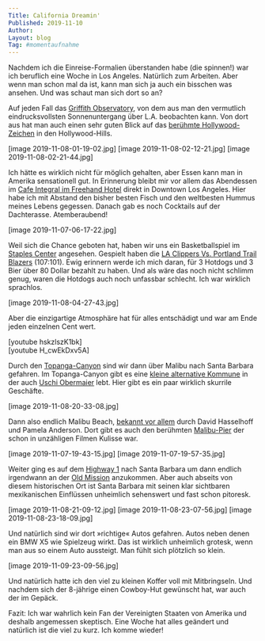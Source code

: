 ```yaml
---
Title: California Dreamin'
Published: 2019-11-10
Author: 
Layout: blog
Tag: #momentaufnahme
---
```

Nachdem ich die Einreise-Formalien überstanden habe (die spinnen!) war ich beruflich eine Woche in Los Angeles. Natürlich zum Arbeiten. Aber wenn man schon mal da ist, kann man sich ja auch ein bisschen was ansehen. Und was schaut man sich dort so an?

Auf jeden Fall das [Griffith Observatory](http://www.griffithobservatory.org/), von dem aus man den vermutlich eindrucksvollsten Sonnenuntergang über L.A. beobachten kann. Von dort aus hat man auch einen sehr guten Blick auf das [berühmte Hollywood-Zeichen](https://de.wikipedia.org/wiki/Hollywood_Sign) in den Hollywood-Hills.

[image 2019-11-08-01-19-02.jpg]
[image 2019-11-08-02-12-21.jpg]
[image 2019-11-08-02-21-44.jpg]

Ich hätte es wirklich nicht für möglich gehalten, aber Essen kann man in Amerika sensationell gut. In Erinnerung bleibt mir vor allem das Abendessen im [Cafe Integral im Freehand Hotel](https://freehandhotels.com/los-angeles/cafe-integral/) direkt in Downtown Los Angeles. Hier habe ich mit Abstand den bisher besten Fisch und den weltbesten Hummus meines Lebens gegessen. Danach gab es noch Cocktails auf der Dachterasse. Atemberaubend!

[image 2019-11-07-06-17-22.jpg]

Weil sich die Chance geboten hat, haben wir uns ein Basketballspiel im [Staples Center](https://www.staplescenter.com/) angesehen. Gespielt haben die [LA Clippers Vs. Portland Trail Blazers](https://www.google.com/search?hl=de&q=LA%20Clippers%20Portland%20Trail%20Blazers%202019%2011#sie=m;/g/11h53m_7n4;3;/m/05jvx;dt;fp;1;;) (107:101). Ewig erinnern werde ich mich daran, für 3 Hotdogs und 3 Bier über 80 Dollar bezahlt zu haben. Und als wäre das noch nicht schlimm genug, waren die Hotdogs auch noch unfassbar schlecht. Ich war wirklich sprachlos.

[image 2019-11-08-04-27-43.jpg]

Aber die einzigartige Atmosphäre hat für alles entschädigt und war am Ende jeden einzelnen Cent wert.

[youtube hskzlszK1bk]
<br/>
[youtube H_cwEkDxv5A]

Durch den [Topanga-Canyon](https://de.wikipedia.org/wiki/Topanga) sind wir dann über Malibu nach Santa Barbara gefahren. Im Topanga-Canyon gibt es eine [kleine alternative Kommune](https://www.lamag.com/hikingla/topanga-canyon/) in der auch [Uschi Obermaier](https://de.wikipedia.org/wiki/Uschi_Obermaier) lebt. Hier gibt es ein paar wirklich skurrile Geschäfte.

[image 2019-11-08-20-33-08.jpg]

Dann also endlich Malibu Beach, [bekannt vor allem](https://de.wikipedia.org/wiki/Baywatch_%E2%80%93_Die_Rettungsschwimmer_von_Malibu) durch David Hasselhoff und Pamela Anderson. Dort gibt es auch den berühmten [Malibu-Pier](http://malibupier.com/) der schon in unzähligen Filmen Kulisse war.

[image 2019-11-07-19-43-15.jpg]
[image 2019-11-07-19-57-35.jpg]

Weiter ging es auf dem [Highway 1](https://de.wikipedia.org/wiki/U.S._Highway_1) nach Santa Barbara um dann endlich irgendwann an der [Old Mission](https://www.santabarbaramission.org/) anzukommen. Aber auch abseits von diesem historischen Ort ist Santa Barbara mit seinen klar sichtbaren mexikanischen Einflüssen unheimlich sehenswert und fast schon pitoresk.

[image 2019-11-08-21-09-12.jpg]
[image 2019-11-08-23-07-56.jpg]
[image 2019-11-08-23-18-09.jpg]

Und natürlich sind wir dort »richtige« Autos gefahren. Autos neben denen ein BMW X5 wie Spielzeug wirkt. Das ist wirklich unheimlich grotesk, wenn man aus so einem Auto aussteigt. Man fühlt sich plötzlich so klein. 

[image 2019-11-09-23-09-56.jpg]

Und natürlich hatte ich den viel zu kleinen Koffer voll mit Mitbringseln. Und nachdem sich der 8-jährige einen Cowboy-Hut gewünscht hat, war auch der im Gepäck.

Fazit: Ich war wahrlich kein Fan der Vereinigten Staaten von Amerika und deshalb angemessen skeptisch. Eine Woche hat alles geändert und natürlich ist die viel zu kurz. Ich komme wieder!
